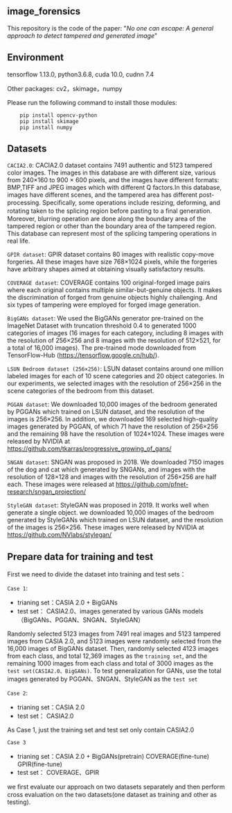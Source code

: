 ## image_forensics
This repository is the code of the paper:  "*No one can escape: A general approach to detect tampered and generated image*"
## Environment
tensorflow 1.13.0, python3.6.8, cuda 10.0, cudnn 7.4

Other packages: cv2，skimage，numpy

Please run the following command to install those modules:
```
    pip install opencv-python
    pip install skimage
    pip install numpy
```
## Datasets

`CACIA2.0`: CACIA2.0 dataset contains 7491 authentic and 5123 tampered color images. The images in this database are with different size, various from 240×160 to 900 × 600 pixels, and the images have different formats: BMP,TIFF and JPEG images which with different Q factors.In this database, images have different scenes, and the tampered area has different post-processing. Speciﬁcally, some operations include resizing, deforming, and rotating taken to the splicing region before pasting to a ﬁnal generation. Moreover, blurring operation are done along the boundary area of the tampered region or other than the boundary area of the tampered region. This database can represent most of the splicing tampering operations in real life. 

`GPIR dataset`: GPIR dataset contains 80 images with realistic copy-move forgeries. All these images have size 768×1024 pixels, while the forgeries have arbitrary shapes aimed at obtaining visually satisfactory results.

`COVERAGE dataset`: COVERAGE contains 100 original-forged image pairs where each original contains multiple similar-but-genuine objects. It makes the discrimination of forged from genuine objects highly challenging. And six types of tampering were employed for forged image generation. 

`BigGANs dataset`: We used the BigGANs generator pre-trained on the ImageNet Dataset with truncation threshold 0.4 to generated 1000 categories of images (16 images for each category, including 8 images with the resolution of 256×256 and 8 images with the resolution of 512×521, for a total of 16,000 images). The pre-trained mode downloaded from TensorFlow-Hub (https://tensorflow.google.cn/hub/). 

`LSUN Bedroom dataset (256×256)`: LSUN dataset contains around one million labeled images for each of 10 scene categories and 20 object categories. In our experiments, we selected images with the resolution of 256×256 in the scene categories of the bedroom from this dataset. 

`PGGAN dataset`: We downloaded 10,000 images of the bedroom generated by PGGANs which trained on LSUN dataset, and the resolution of the images is 256×256. In addition, we downloaded 169 selected high-quality images generated by PGGAN, of which 71 have the resolution of 256×256 and the remaining 98 have the resolution of 1024×1024. These images were released by NVIDIA at https://github.com/tkarras/progressive_growing_of_gans/ 

`SNGAN dataset`: SNGAN was proposed in 2018. We downloaded 7150 images of the dog and cat which generated by SNGANs, and images with the resolution of 128×128 and images with the resolution of 256×256 are half each. These images were released at https://github.com/pfnet-research/sngan_projection/ 

`StyleGAN dataset`: StyleGAN was proposed in 2019. It works well when generate a single object. we downloaded 10,000 images of the bedroom generated by StyleGANs which trained on LSUN dataset, and the resolution of the images is 256×256. These images were released by NVIDIA at https://github.com/NVlabs/stylegan/

## Prepare data for training and test
First we need to divide the dataset into training and test sets：

`Case 1`:
* trianing set：CASIA 2.0 + BigGANs       
* test set： CASIA2.0、images generated by various GANs models（BigGANs、PGGAN、SNGAN、StyleGAN）

Randomly selected 5123 images from 7491 real images and 5123 tampered images from CASIA 2.0, and 5123 images were randomly selected from the 16,000 images of BigGANs dataset. Then, randomly selected 4123 images from each class, and total 12,369 images as the `training set`, and the remaining 1000 images from each class and total of 3000 images as the `test set(CASIA2.0、BigGANs)`. To test generalization for GANs, use the total images generated by PGGAN、SNGAN、StyleGAN as the `test set`

`Case 2`:
* trianing set：CASIA 2.0      
* test set： CASIA2.0

As Case 1, just the training set and test set only contain CASIA2.0

`Case 3`
* trianing set：CASIA 2.0 + BigGANs(pretrain)  COVERAGE(fine-tune) GPIR(fine-tune)      
* test set： COVERAGE、GPIR

we ﬁrst evaluate our approach on two datasets separately and then perform cross evaluation on the two datasets(one dataset as training and other as testing).

